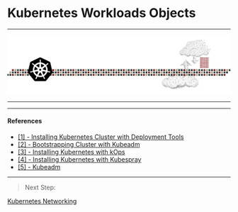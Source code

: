 # Kubernetes Workloads Objects


---

<p align="center">
    <img src="images/IntroPic.png">
</p>

---




---

#### References

- [[1] - Installing Kubernetes Cluster with Deployment Tools](https://kubernetes.io/docs/setup/production-environment/tools/)
- [[2] - Bootstrapping Cluster with Kubeadm](https://kubernetes.io/docs/setup/production-environment/tools/kubeadm/)
- [[3] - Installing Kubernetes with kOps](https://kubernetes.io/docs/setup/production-environment/tools/kops/)
- [[4] - Installing Kubernetes with Kubespray](https://kubernetes.io/docs/setup/production-environment/tools/kubespray/)
- [[5] - Kubeadm](https://kubernetes.io/docs/reference/setup-tools/kubeadm/)



---

> Next Step:

[Kubernetes Networking]()